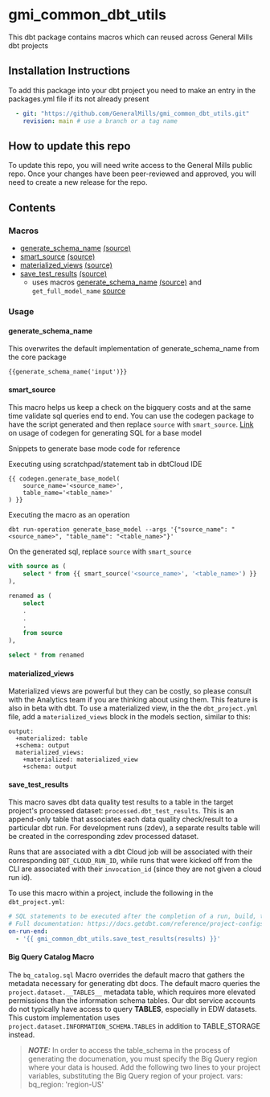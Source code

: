 # gmi_common_dbt_utils

This dbt package contains macros which can reused across General Mills dbt projects

## Installation Instructions

To add this package into your dbt project you need to make an entry in the packages.yml file if its not already present 

```yml
  - git: "https://github.com/GeneralMills/gmi_common_dbt_utils.git"
    revision: main # use a branch or a tag name
```

## How to update this repo

To update this repo, you will need write access to the General Mills public repo. Once your changes have been peer-reviewed and approved, you will need to create a new release for the repo.

## Contents

### Macros

- [generate_schema_name](#generate_schema_name) [(source)](./macros/generate_schema_name.sql)
- [smart_source](#smart_source) [(source)](./macros/smart_source.sql)
- [materialized_views](#materialized_views) [(source)](./macros/bigquery)
- [save_test_results](#save_test_results) [(source)](./macros/save_test_results.sql)
   - uses macros [generate_schema_name](#generate_schema_name) [(source)](./macros/generate_schema_name.sql) and `get_full_model_name` [source](./macros/helpers/generate_schema_name.sql)


### Usage 
#### generate_schema_name

This overwrites the default implementation of generate_schema_name from the core package

```text
{{generate_schema_name('input')}}
```

#### smart_source
This macro helps us keep a check on the bigquery costs and at the same time validate sql queries end to end.
You can use the codegen package to have the script generated and then replace `source` with `smart_source`.
[Link](https://github.com/dbt-labs/dbt-codegen#usage-1) on usage of codegen for generating SQL for a base model

Snippets to generate base mode code for reference

Executing using scratchpad/statement tab in dbtCloud IDE
```
{{ codegen.generate_base_model(
    source_name='<source_name>',
    table_name='<table_name>'
) }}
```

Executing the macro as an operation
```
dbt run-operation generate_base_model --args '{"source_name": "<source_name>", "table_name": "<table_name>"}'
```

On the generated sql, replace `source` with `smart_source`

```sql
with source as (
    select * from {{ smart_source('<source_name>', '<table_name>') }}
),

renamed as (
    select 
    .
    .
    .
    from source
),

select * from renamed
```

#### materialized_views
Materialized views are powerful but they can be costly, so please consult with the Analytics team if you are thinking about using them. This feature is also in beta with dbt. To use a materialized view, in the the `dbt_project.yml` file, add a `materialized_views` block in the models section, similar to this:

    output: 
      +materialized: table
      +schema: output
      materialized_views: 
        +materialized: materialized_view
        +schema: output


#### save_test_results
This macro saves dbt data quality test results to a table in the target project's processed dataset: `processed.dbt_test_results`. This is an append-only table that associates each data quality check/result to a particular dbt run. For development runs (zdev), a separate results table will be created in the corresponding zdev processed dataset.

Runs that are associated with a dbt Cloud job will be associated with their corresponding `DBT_CLOUD_RUN_ID`, while runs that were kicked off from the CLI are associated with their `invocation_id` (since they are not given a cloud run id).

To use this macro within a project, include the following in the `dbt_project.yml`:
```yml
# SQL statements to be executed after the completion of a run, build, test, etc.
# Full documentation: https://docs.getdbt.com/reference/project-configs/on-run-start-on-run-end
on-run-end:
  - '{{ gmi_common_dbt_utils.save_test_results(results) }}'
```


#### Big Query Catalog Macro
The `bq_catalog.sql` Macro overrides the default macro that gathers the metadata necessary for generating dbt docs.
The default macro queries the `project.dataset.__TABLES__` metadata table,
which requires more elevated permissions than the information schema tables.
Our dbt service accounts do not typically have access to query __TABLES__, especially in EDW datasets.
This custom implementation uses `project.dataset.INFORMATION_SCHEMA.TABLES` in addition to TABLE_STORAGE instead.

> **_NOTE:_**
In order to access the table_schema in the process of generating the documenation,
you must specify the Big Query region where your data is housed. Add the following two lines to your
project variables, substituting the Big Query region of your project.
vars:
bq_region: 'region-US'

